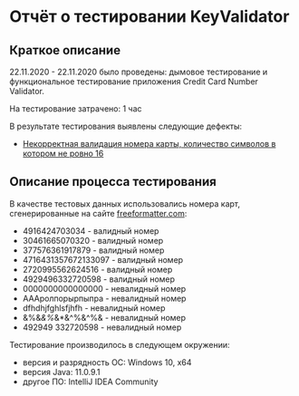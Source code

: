 # Отчёт о тестировании KeyValidator

## Краткое описание

22.11.2020 - 22.11.2020 было проведены: дымовое тестирование и функциональное тестирование приложения Credit Card Number Validator.

На тестирование затрачено: 1 час

В результате тестирования выявлены следующие дефекты:
* [Некорректная валидация номера карты, количество символов в котором не ровно 16](https://github.com/DariaZinchenko/netology_java_12/issues/1)

## Описание процесса тестирования

В качестве тестовых данных использовались номера карт, сгенерированные на сайте [freeformatter.com](https://www.freeformatter.com/credit-card-number-generator-validator.html):
* 4916424703034 - валидный номер
* 30461665070320 - валидный номер
* 377576361917879 - валидный номер
* 4716431357672133097 - валидный номер
* 2720995562624516 - валидный номер
* 4929496332720598 - валидный номер
* 0000000000000000 - невалидный номер
* АААролпорырпыпра - невалидный номер
* dfhdhjfghlsfjhfh - невалидный номер
* &%&*&%*&*&^%&^%& - невалидный номер
* 492949 332720598 - невалидный номер

Тестирование производилось в следующем окружении:
* версия и разрядность ОС: Windows 10, x64
* версия Java: 11.0.9.1
* другое ПО: IntelliJ IDEA Community
